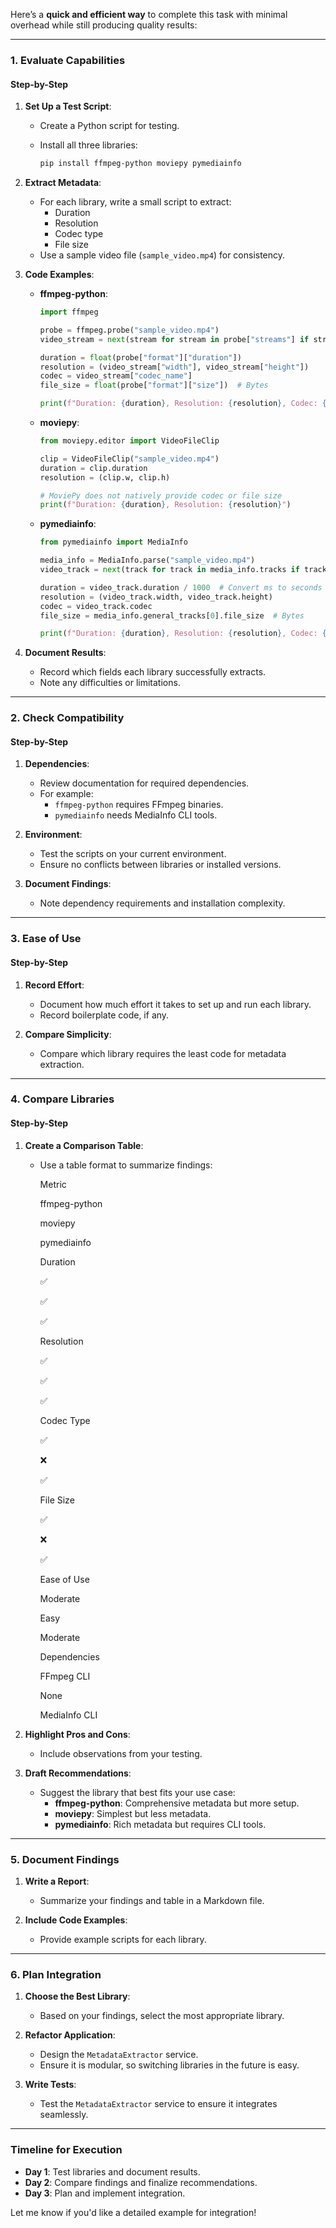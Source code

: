 Here’s a **quick and efficient way** to complete this task with minimal overhead while still producing quality results:

----------

### **1. Evaluate Capabilities**

#### **Step-by-Step**

1.  **Set Up a Test Script**:
    
    -   Create a Python script for testing.
    -   Install all three libraries:
        
        ```bash
        pip install ffmpeg-python moviepy pymediainfo
        
        ```
        
2.  **Extract Metadata**:
    
    -   For each library, write a small script to extract:
        -   Duration
        -   Resolution
        -   Codec type
        -   File size
    -   Use a sample video file (`sample_video.mp4`) for consistency.
3.  **Code Examples**:
    
    -   **ffmpeg-python**:
        
        ```python
        import ffmpeg
        
        probe = ffmpeg.probe("sample_video.mp4")
        video_stream = next(stream for stream in probe["streams"] if stream["codec_type"] == "video")
        
        duration = float(probe["format"]["duration"])
        resolution = (video_stream["width"], video_stream["height"])
        codec = video_stream["codec_name"]
        file_size = float(probe["format"]["size"])  # Bytes
        
        print(f"Duration: {duration}, Resolution: {resolution}, Codec: {codec}, Size: {file_size}")
        
        ```
        
    -   **moviepy**:
        
        ```python
        from moviepy.editor import VideoFileClip
        
        clip = VideoFileClip("sample_video.mp4")
        duration = clip.duration
        resolution = (clip.w, clip.h)
        
        # MoviePy does not natively provide codec or file size
        print(f"Duration: {duration}, Resolution: {resolution}")
        
        ```
        
    -   **pymediainfo**:
        
        ```python
        from pymediainfo import MediaInfo
        
        media_info = MediaInfo.parse("sample_video.mp4")
        video_track = next(track for track in media_info.tracks if track.track_type == "Video")
        
        duration = video_track.duration / 1000  # Convert ms to seconds
        resolution = (video_track.width, video_track.height)
        codec = video_track.codec
        file_size = media_info.general_tracks[0].file_size  # Bytes
        
        print(f"Duration: {duration}, Resolution: {resolution}, Codec: {codec}, Size: {file_size}")
        
        ```
        
4.  **Document Results**:
    
    -   Record which fields each library successfully extracts.
    -   Note any difficulties or limitations.

----------

### **2. Check Compatibility**

#### **Step-by-Step**

1.  **Dependencies**:
    
    -   Review documentation for required dependencies.
    -   For example:
        -   `ffmpeg-python` requires FFmpeg binaries.
        -   `pymediainfo` needs MediaInfo CLI tools.
2.  **Environment**:
    
    -   Test the scripts on your current environment.
    -   Ensure no conflicts between libraries or installed versions.
3.  **Document Findings**:
    
    -   Note dependency requirements and installation complexity.

----------

### **3. Ease of Use**

#### **Step-by-Step**

1.  **Record Effort**:
    
    -   Document how much effort it takes to set up and run each library.
    -   Record boilerplate code, if any.
2.  **Compare Simplicity**:
    
    -   Compare which library requires the least code for metadata extraction.

----------

### **4. Compare Libraries**

#### **Step-by-Step**

1.  **Create a Comparison Table**:
    
    -   Use a table format to summarize findings:
        
        Metric
        
        ffmpeg-python
        
        moviepy
        
        pymediainfo
        
        Duration
        
        ✅
        
        ✅
        
        ✅
        
        Resolution
        
        ✅
        
        ✅
        
        ✅
        
        Codec Type
        
        ✅
        
        ❌
        
        ✅
        
        File Size
        
        ✅
        
        ❌
        
        ✅
        
        Ease of Use
        
        Moderate
        
        Easy
        
        Moderate
        
        Dependencies
        
        FFmpeg CLI
        
        None
        
        MediaInfo CLI
        
2.  **Highlight Pros and Cons**:
    
    -   Include observations from your testing.
3.  **Draft Recommendations**:
    
    -   Suggest the library that best fits your use case:
        -   **ffmpeg-python**: Comprehensive metadata but more setup.
        -   **moviepy**: Simplest but less metadata.
        -   **pymediainfo**: Rich metadata but requires CLI tools.

----------

### **5. Document Findings**

1.  **Write a Report**:
    
    -   Summarize your findings and table in a Markdown file.
2.  **Include Code Examples**:
    
    -   Provide example scripts for each library.

----------

### **6. Plan Integration**

1.  **Choose the Best Library**:
    
    -   Based on your findings, select the most appropriate library.
2.  **Refactor Application**:
    
    -   Design the `MetadataExtractor` service.
    -   Ensure it is modular, so switching libraries in the future is easy.
3.  **Write Tests**:
    
    -   Test the `MetadataExtractor` service to ensure it integrates seamlessly.

----------

### **Timeline for Execution**

-   **Day 1**: Test libraries and document results.
-   **Day 2**: Compare findings and finalize recommendations.
-   **Day 3**: Plan and implement integration.

Let me know if you'd like a detailed example for integration!
<!--stackedit_data:
eyJoaXN0b3J5IjpbLTE0NDIwNjI5MjhdfQ==
-->